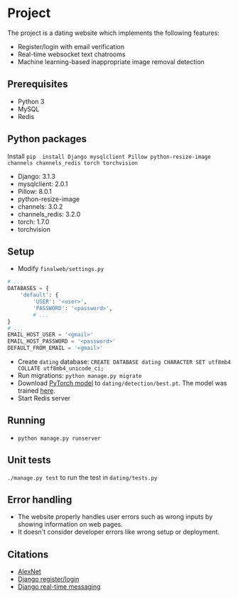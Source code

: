 # Project
The project is a dating website which implements the following features:
* Register/login with email verification
* Real-time websocket text chatrooms
* Machine learning-based inappropriate image removal detection

## Prerequisites
* Python 3
* MySQL
* Redis

## Python packages
Install `pip  install Django mysqlclient Pillow python-resize-image channels channels_redis torch torchvision`
* Django: 3.1.3
* mysqlclient: 2.0.1
* Pillow: 8.0.1
* python-resize-image
* channels: 3.0.2
* channels_redis: 3.2.0
* torch: 1.7.0
* torchvision

## Setup
* Modify `finalweb/settings.py`
```python
# ...
DATABASES = {
    'default': {
        'USER': '<user>',
        'PASSWORD': '<password>',
        # ...
}
# ...
EMAIL_HOST_USER = '<gmail>'
EMAIL_HOST_PASSWORD = '<password>'
DEFAULT_FROM_EMAIL = '<gmail>'
```
* Create `dating` database:  `CREATE DATABASE dating CHARACTER SET utf8mb4 COLLATE utf8mb4_unicode_ci;`
* Run migrations: `python manage.py migrate`
* Download [PyTorch model](https://drive.google.com/file/d/15lI_gRRgeBRzDtjWBvMMkuQTkm1H3cHB/view?usp=sharing) to `dating/detection/best.pt`. The model was trained [here](https://colab.research.google.com/drive/1iBQ9F7YlLBoWaNjH7tkpPIyHbZyRRMTD?usp=sharing).
* Start Redis server

## Running
* `python manage.py runserver`

## Unit tests
`./manage.py test` to run the test in `dating/tests.py`

## Error handling
* The website properly handles user errors such as wrong inputs by showing information on web pages.
* It doesn't consider developer errors like wrong setup or deployment.

## Citations
* [AlexNet](https://colab.research.google.com/github/bentrevett/pytorch-image-classification/blob/master/3_alexnet.ipynb)
* [Django register/login](https://www.cnblogs.com/derek1184405959/p/8567522.html)
* [Django real-time messaging](https://zhuanlan.zhihu.com/p/91642958)

